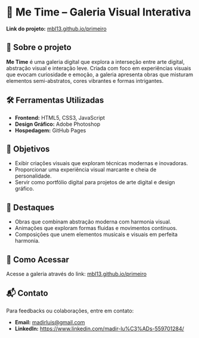 # 🎨 Me Time – Galeria Visual Interativa

**Link do projeto:** [mbl13.github.io/primeiro](https://mbl13.github.io/primeiro)

## 🧠 Sobre o projeto

**Me Time** é uma galeria digital que explora a interseção entre arte digital, abstração visual e interação leve. Criada com foco em experiências visuais que evocam curiosidade e emoção, a galeria apresenta obras que misturam elementos semi-abstratos, cores vibrantes e formas intrigantes.

## 🛠️ Ferramentas Utilizadas

- **Frontend:** HTML5, CSS3, JavaScript
- **Design Gráfico:** Adobe Photoshop
- **Hospedagem:** GitHub Pages

## 🎯 Objetivos

- Exibir criações visuais que exploram técnicas modernas e inovadoras.
- Proporcionar uma experiência visual marcante e cheia de personalidade.
- Servir como portfólio digital para projetos de arte digital e design gráfico.

## 📸 Destaques

- Obras que combinam abstração moderna com harmonia visual.
- Animações que exploram formas fluidas e movimentos contínuos.
- Composições que unem elementos musicais e visuais em perfeita harmonia.

## 🚀 Como Acessar

Acesse a galeria através do link: [mbl13.github.io/primeiro](https://mbl13.github.io/primeiro)

## 📬 Contato

Para feedbacks ou colaborações, entre em contato:

- **Email:** madirluis@gmail.com
- **LinkedIn:** https://www.linkedin.com/madir-lu%C3%ADs-559701284/
